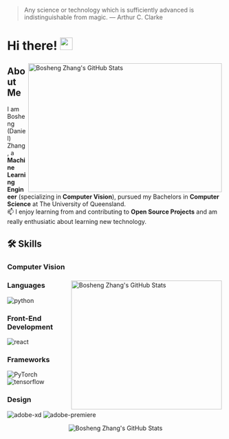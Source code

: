 > Any science or technology which is sufficiently advanced is indistinguishable from magic. — Arthur C. Clarke
# Hi there! <img src="https://media.giphy.com/media/hvRJCLFzcasrR4ia7z/giphy.gif" width="29px"> 
<img src="https://github-readme-stats.vercel.app/api?username=danielzhangau&show_icons=true" alt="Bosheng Zhang's GitHub Stats" height="300" width="450" align="right" style="margin: 5px; margin-bottom: 0px;" />  

## About Me
I am Bosheng (Daniel) Zhang, a **Machine Learning Engineer** (specializing in **Computer Vision**), pursued my Bachelors in **Computer Science** at The University of Queensland.  
📫 I enjoy learning from and contributing to **Open Source Projects** and am really enthusiatic about learning new technology.  

## 🛠️ Skills
### Computer Vision
<img src="https://github-readme-stats.vercel.app/api/top-langs/?username=danielzhangau" alt="Bosheng Zhang's GitHub Stats" height="300" width="350" align="right" style="margin: 5px; margin-bottom: 0px;" /> 

### Languages 
![python](https://img.shields.io/badge/Python-3776AB?style=for-the-badge&logo=python&logoColor=white) 

### Front-End Development
![react](https://img.shields.io/badge/React-20232A?style=for-the-badge&logo=react&logoColor=61DAFB) 

### Frameworks
![PyTorch](https://img.shields.io/badge/PyTorch-EE4C2C?style=for-the-badge&logo=PyTorch&logoColor=white) 
![tensorflow](https://img.shields.io/badge/TensorFlow-FF6F00?style=for-the-badge&logo=tensorflow&logoColor=white)

### Design 
![adobe-xd](https://img.shields.io/badge/Adobe%20XD-470137?style=for-the-badge&logo=Adobe%20XD&logoColor=#FF61F6)
![adobe-premiere](https://img.shields.io/badge/Adobe-Premiere%20Pro-9999FF?style=for-the-badge&logo=Adobe-Premiere%20Pro&labelColor=2f2f5b&logoWidth=15)

<p align="center">
  <img src="https://github-readme-streak-stats.herokuapp.com/?user=danielzhangau" alt="Bosheng Zhang's GitHub Stats"/>
</p>
